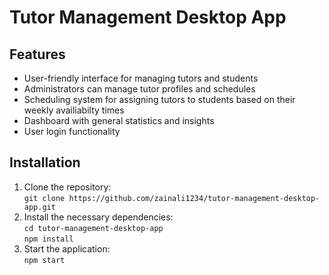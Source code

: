 # Tutor Management Desktop App

## Features
- User-friendly interface for managing tutors and students
- Administrators can manage tutor profiles and schedules
- Scheduling system for assigning tutors to students based on their weekly availiabilty times
- Dashboard with general statistics and insights
- User login functionality

## Installation
1. Clone the repository:\
```git clone https://github.com/zainali1234/tutor-management-desktop-app.git```
2. Install the necessary dependencies:\
```cd tutor-management-desktop-app```\
```npm install```
3. Start the application:\
```npm start```
